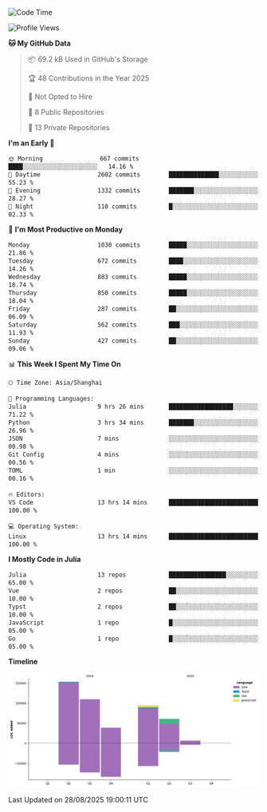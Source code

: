 <!--START_SECTION:waka-->
![Code Time](http://img.shields.io/badge/Code%20Time-710%20hrs%2046%20mins-blue)

![Profile Views](http://img.shields.io/badge/Profile%20Views-0-blue)

**🐱 My GitHub Data** 

> 📦 69.2 kB Used in GitHub's Storage 
 > 
> 🏆 48 Contributions in the Year 2025
 > 
> 🚫 Not Opted to Hire
 > 
> 📜 8 Public Repositories 
 > 
> 🔑 13 Private Repositories 
 > 
**I'm an Early 🐤** 

```text
🌞 Morning                667 commits         ████░░░░░░░░░░░░░░░░░░░░░   14.16 % 
🌆 Daytime                2602 commits        ██████████████░░░░░░░░░░░   55.23 % 
🌃 Evening                1332 commits        ███████░░░░░░░░░░░░░░░░░░   28.27 % 
🌙 Night                  110 commits         █░░░░░░░░░░░░░░░░░░░░░░░░   02.33 % 
```
📅 **I'm Most Productive on Monday** 

```text
Monday                   1030 commits        █████░░░░░░░░░░░░░░░░░░░░   21.86 % 
Tuesday                  672 commits         ████░░░░░░░░░░░░░░░░░░░░░   14.26 % 
Wednesday                883 commits         █████░░░░░░░░░░░░░░░░░░░░   18.74 % 
Thursday                 850 commits         █████░░░░░░░░░░░░░░░░░░░░   18.04 % 
Friday                   287 commits         ██░░░░░░░░░░░░░░░░░░░░░░░   06.09 % 
Saturday                 562 commits         ███░░░░░░░░░░░░░░░░░░░░░░   11.93 % 
Sunday                   427 commits         ██░░░░░░░░░░░░░░░░░░░░░░░   09.06 % 
```


📊 **This Week I Spent My Time On** 

```text
🕑︎ Time Zone: Asia/Shanghai

💬 Programming Languages: 
Julia                    9 hrs 26 mins       ██████████████████░░░░░░░   71.22 % 
Python                   3 hrs 34 mins       ███████░░░░░░░░░░░░░░░░░░   26.96 % 
JSON                     7 mins              ░░░░░░░░░░░░░░░░░░░░░░░░░   00.98 % 
Git Config               4 mins              ░░░░░░░░░░░░░░░░░░░░░░░░░   00.56 % 
TOML                     1 min               ░░░░░░░░░░░░░░░░░░░░░░░░░   00.16 % 

🔥 Editors: 
VS Code                  13 hrs 14 mins      █████████████████████████   100.00 % 

💻 Operating System: 
Linux                    13 hrs 14 mins      █████████████████████████   100.00 % 
```

**I Mostly Code in Julia** 

```text
Julia                    13 repos            ████████████████░░░░░░░░░   65.00 % 
Vue                      2 repos             ██░░░░░░░░░░░░░░░░░░░░░░░   10.00 % 
Typst                    2 repos             ██░░░░░░░░░░░░░░░░░░░░░░░   10.00 % 
JavaScript               1 repo              █░░░░░░░░░░░░░░░░░░░░░░░░   05.00 % 
Go                       1 repo              █░░░░░░░░░░░░░░░░░░░░░░░░   05.00 % 
```



**Timeline**

![Lines of Code chart](https://raw.githubusercontent.com/DimhamT/DimhamT/main/assets/bar_graph.png)


 Last Updated on 28/08/2025 19:00:11 UTC
<!--END_SECTION:waka-->



<!--
**dhtantoy/dhtantoy** is a ✨ _special_ ✨ repository because its `README.md` (this file) appears on your GitHub profile.

Here are some ideas to get you started:

- 🔭 I’m currently working on ...
- 🌱 I’m currently learning ...
- 👯 I’m looking to collaborate on ...
- 🤔 I’m looking for help with ...
- 💬 Ask me about ...
- 📫 How to reach me: ...
- 😄 Pronouns: ...
- ⚡ Fun fact: ...
-->
